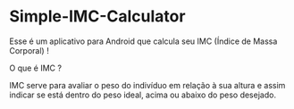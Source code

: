 # Simple-IMC-Calculator

Esse é um aplicativo para Android que calcula seu IMC (Índice de Massa Corporal) !

O que é IMC ?

IMC serve para avaliar o peso do indivíduo em relação à sua altura e assim indicar se está dentro do peso ideal, acima ou abaixo do peso desejado.

